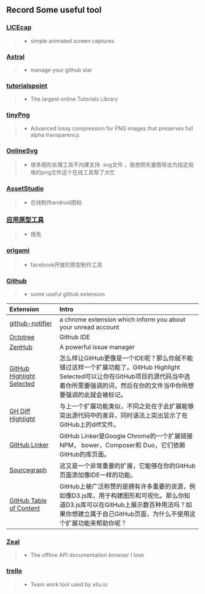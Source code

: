
## Record Some useful tool


### [LICEcap](http://www.cockos.com/licecap/)

>* simple animated screen captures

### [Astral](https://app.astralapp.com)

>* manage your github star

### [tutorialspoint](http://www.tutorialspoint.com/index.htm)

>* The largest online Tutorials Library



### [tinyPng](https://tinypng.com/)

>* Advanced lossy compression for PNG images that preserves full alpha transparency.

### [OnlineSvg](http://editor.method.ac/)

>* 很多图形处理工具不内建支持 .svg文件 ，我想把矢量图导出为指定规格的png文件这个在线工具帮了大忙

### [AssetStudio](http://romannurik.github.io/AndroidAssetStudio/index.html )

>* 在线制作android图标

### [应用原型工具](https://www.flinto.com/)

>* 限免

### [origami](facebook.github.io/origami)
>* facebook开放的原型制作工具


### [Github](https://github.com/jacsonLee)
>* some useful github extension

Extension | Intro
:------------- | :-------------
[github-notifier](https://github.com/sindresorhus/GitHub-Notifier) | a chrome extension which inform you about your unread account
[Octotree](https://github.com/buunguyen/octotree)  | Github IDE
[ZenHub](https://www.zenhub.io/) | A powerful issue manager
[GitHub Highlight Selected](https://github.com/Nuclides/github-highlight-selected) | 怎么样让GitHub更像是一个IDE呢？那么你就不能错过这样一个扩展功能了。GitHub Highlight Selected可以让你在GitHub项目的源代码当中选着你所需要强调的词，然后在你的文件当中你所想要强调的此就会被标记。
[GH Diff Highlight](https://chrome.google.com/webstore/search/GH%20Diff%20Highlight?utm_source=chrome-ntp-icon)  | 与上一个扩展功能类似，不同之处在于此扩展能够突出源代码中的差异，同时语法上突出显示了在GitHub上的diff文件。
[GitHub Linker](https://github.com/github-linker/chrome-extension) | GitHub Linker是Google Chrome的一个扩展链接NPM， bower，Composer和 Duo，它们依赖GitHub的库页面。
[Sourcegraph](https://chrome.google.com/webstore/search/Sourcegraph?utm_source=chrome-ntp-icon) | 这又是一个非常重要的扩展，它能够在你的GitHub页面添加像IDE一样的功能。
[GitHub Table of Content](https://github.com/ghiculescu/jekyll-table-of-contents)  | GitHub上被广泛称赞的是拥有许多重要的资源，例如像D3.js库，用于构建图形和可视化。那么你知道D3.js库可以在GitHub上展示数百种用法吗？如果你想建立属于自己GitHub页面，为什么不使用这个扩展功能来帮助你呢？

### [Zeal](https://github.com/zealdocs/zeal/)
>* The offline API documentation browser I love

### [trello](https://trello.com/oxygen/recommend)
>* Team work tool used by xitu.io

